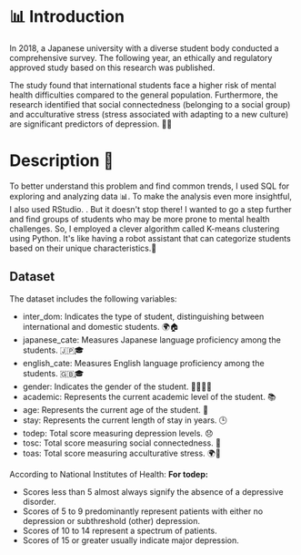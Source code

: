# 📊 Introduction 

In 2018, a Japanese university with a diverse student body conducted a comprehensive survey. The following year, an ethically and regulatory approved study based on this research was published.

The study found that international students face a higher risk of mental health difficulties compared to the general population. Furthermore, the research identified that social connectedness (belonging to a social group) and acculturative stress (stress associated with adapting to a new culture) are significant predictors of depression. 🧠💔

# Description 📝

To better understand this problem and find common trends, I used  SQL for exploring and analyzing data  📊.  To make the analysis even more insightful, I also used RStudio. . But it doesn't stop there! I wanted to go a step further and find groups of students who may be more prone to mental health challenges. So, I employed a clever algorithm called K-means clustering using Python. It's like having a robot assistant that can categorize students based on their unique characteristics.🤖 


## Dataset
The dataset includes the following variables:

* inter_dom: Indicates the type of student, distinguishing between international and domestic students. 🌍🏠
* japanese_cate: Measures Japanese language proficiency among the students. 🇯🇵🎓
* english_cate: Measures English language proficiency among the students. 🇬🇧🎓
* gender: Indicates the gender of the student. 👩‍🎓👨‍🎓
* academic: Represents the current academic level of the student. 📚
* age: Represents the current age of the student. 🎂
* stay: Represents the current length of stay in years. 🕒
* todep: Total score measuring depression levels. 😞
* tosc: Total score measuring social connectedness. 🤝
* toas: Total score measuring acculturative stress. 🌍🤯

According to National Institutes of Health:
**For todep:**

* Scores less than 5 almost always signify the absence of a depressive disorder.
* Scores of 5 to 9 predominantly represent patients with either no depression or subthreshold (other) depression.
* Scores of 10 to 14 represent a spectrum of patients.
* Scores of 15 or greater usually indicate major depression.

